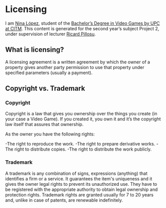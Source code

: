 # Licensing

I am [Nina López](https://www.linkedin.com/in/nina-l%C3%B3pez-bobet-0330b2162/), student of the [Bachelor’s Degree in Video Games by UPC at CITM](https://www.citm.upc.edu/cat/). This content is generated for the second year’s subject Project 2, under supervision of lecturer [Ricard Pillosu](https://www.linkedin.com/in/ricardpillosu/).

## What is licensing?

A licensing agreement is a written agreement by which the owner of a property gives another party permission to use that property under specified parameters (usually a payment).

## Copyright vs. Trademark

### Copyright

Copyright is a law that gives you ownership over the things you create (in your case a Video Game).
If you created it, you own it and it’s the copyright law itself that assures that ownership.

As the owner you have the following rights:

-The right to reproduce the work.
-The right to prepare derivative works.
-The right to distribute copies.
-The right to distribute the work publicly.

### Trademark

A trademark is any combination of signs, expressions (anything) that identifies a firm or a service.
It guarantees the item's uniqueness and it gives the owner legal rights to prevent its unauthorized use.
They have to be registered with the appropriate authority to obtain legal ownership and protection rights. 
Trademark rights are granted usually for 7 to 20 years and, unlike in case of patents, are renewable indefinitely.






